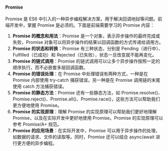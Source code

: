 <!--
 * @Author: Shu Binqi
 * @Date: 2023-02-28 03:08:54
 * @LastEditors: Shu Binqi
 * @LastEditTime: 2023-03-03 01:34:33
 * @Description: Promise 详解
 * @Version: 1.0.0
 * @FilePath: \interviewQuestions\JavaScript\Promise.md
-->
#### Promise

Promise 是 ES6 中引入的一种异步编程解决方案，用于解决回调地狱等问题。前端开发中，掌握 Promise 是必须的。下面是前端需要学习的 Promise 内容：

1. **Promise 的概念和用法**：Promise 是一个对象，表示异步操作的最终完成或失败，Promise 对象可以将异步操作的结果以回调函数的方式传递给调用方。
1. **Promise 的状态和转换**：Promise 有三种状态，分别是 Pending（进行中）、Fulfilled（已成功）和 Rejected（已失败），状态一旦改变就不能再变化。
1. **Promise 的链式调用**：Promise 的链式调用可以让多个异步操作按照一定的顺序执行，而不必嵌套多层回调函数。
1. **Promise 的错误处理**：在 Promise 中处理错误有两种方式，一种是在 Promise 内部使用 try-catch 捕获错误，另一种是在 Promise 调用链的末尾使用 catch 方法捕获错误。
1. **Promise 的静态方法**：Promise 还有一些静态方法，如 Promise.resolve()、Promise.reject()、Promise.all()、Promise.race()，这些方法可以帮助我们更方便地使用 Promise。
1. **Promise 的实现原理**：理解 Promise 的实现原理可以帮助我们更好地理解 Promise，以及在实际开发中更好地使用 Promise。Promise 的实现原理可以参考 Promise/A+ 规范。
1. **Promise 的应用场景**：在实际开发中，Promise 可以用于异步操作的处理，如数据的请求、文件的读取等。同时，Promise 还可以结合 async/await 进行更方便的异步编程。
